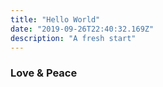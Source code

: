 ```yaml
---
title: "Hello World"
date: "2019-09-26T22:40:32.169Z"
description: "A fresh start"
---
```


### Love & Peace